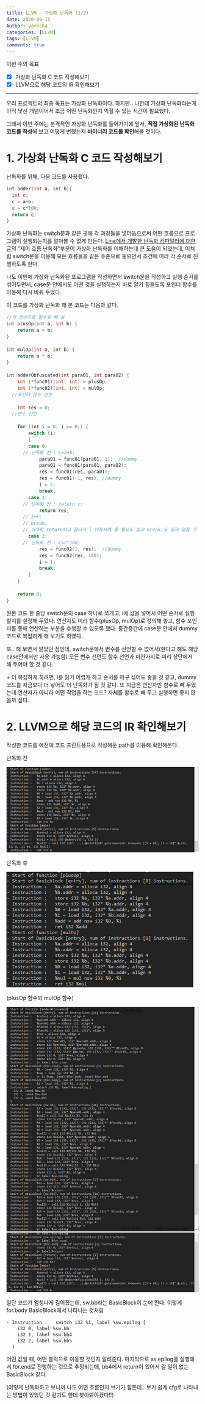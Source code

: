 ```yaml
---
title: LLVM - 가상화 난독화 (1/2)
date: 2020-09-15
Author: yarncha
categories: [LLVM]
tags: [LLVM]
comments: true
---
```


이번 주의 목표

-   [x] 가상화 난독화 C 코드 작성해보기
-   [x] LLVM으로 해당 코드의 IR 확인해보기

* * *

우리 프로젝트의 최종 목표는 가상화 난독화이다. 하지만.. 나한테 가상화 난독화라는게 아직 낯선 개념이어서 조금 어떤 난독화인지 익힐 수 있는 시간이 필요했다.

그래서 이번 주에는 본격적인 가상화 난독화를 들어가기에 앞서, **직접 가상화된 난독화 코드를 작성**해 보고 어떻게 변했는지 **바이너리 코드를 확인**해볼 것이다.

# 1. 가상화 난독화 C 코드 작성해보기

난독화를 위해, 다음 코드를 사용했다.

```c
int adder(int a, int b){
  int c;
  c = a+b;
  c = c*100;
  return c;
}
```

가상화 난독화는 switch문과 같은 곳에 각 과정들을 넣어둠으로써 어떤 흐름으로 프로그램이 실행되는지를 알아볼 수 없게 만든다. [Line에서 개발한 난독화 컴파일러에 대한 글]의 "제어 흐름 난독화"부분이 가상화 난독화를 이해하는데 큰 도움이 되었는데, 이처럼 switch문을 이용해 모든 흐름들을 같은 수준으로 놓으면서 조건에 따라 각 순서로 진행하도록 한다.

나도 이번에 가상화 난독화된 프로그램을 작성하면서 switch문을 작성하고 실행 순서를 섞어두면서, case문 안에서도 어떤 것을 실행하는지 바로 알기 힘들도록 포인터 함수를 이용해 다시 바꿔 두었다.

이 코드를 가상화 난독화 해 본 코드는 다음과 같다.

```c
//각 연산자를 함수로 빼 둠
int plusOp(int a, int b) {
	return a + b;
}

int mulOp(int a, int b) {
	return a * b;
}

int adderObfuscated(int para01, int para02) {
	int (*func01)(int, int) = plusOp;
	int (*func02)(int, int) = mulOp;
  //포인터 함수 선언

	int res = 0;
  //변수 선언

	for (int i = 0; i >= 0;) {
		switch (i)
		{
		case 0:
      // 난독화 전 : c=a+b;
			para01 = func01(para01, 1);  //dummy
			para01 = func01(para01, para02);
			res = func01(res, para01);
			res = func01(-1, res); //dummy
			i = 2;
			break;
		case 1:
      // 난독화 전 : return c;
			return res;
      // i++;
      // break;
      // 어차피 return하고 끝나서 i 이동시켜 줄 필요도 없고 break;도 필요 없을 것 같은데 넣어두면 좀 더 보기 어려울 것 같기도 하다
		case 2:
      // 난독화 전 : c=c*100;
			res = func02(1, res);  //dummy
			res = func02(res, 100);
			i = 1;
			break;
		}
	}

	return 0;
}
```

원본 코드 한 줄당 switch문의 case 하나로 쪼개고, i에 값을 넣어서 어떤 순서로 실행할지를 설정해 두었다.
연산자도 미리 함수(plusOp, mulOp)로 정의해 놓고, 함수 포인터를 통해 연산하는 부분을 수행할 수 있도록 했다. 중간중간에 case문 안에서 dummy 코드로 복잡하게 해 보기도 하였다.

또.. 해 보면서 알았던 점인데, switch문에서 변수를 선언할 수 없어서(한다고 해도 해당 case안에서만 사용 가능함) 모든 변수 선언도 함수 선언과 마찬가지로 미리 상단에서 해 두어야 할 것 같다.

\+ 더 복잡하게 하려면, i를 읽기 어렵게 하고 순서를 마구 섞어도 좋을 것 같고, dummy 코드를 지금보다 더 넣어도 더 난독화가 될 것 같다. 또 지금은 연산자만 함수로 빼 두었는데 연산자가 아니라 어떤 작업을 하는 코드? 자체를 함수로 빼 두고 실행하면 좋지 않을까 싶다.

# 2. LLVM으로 해당 코드의 IR 확인해보기

작성한 코드를 예전에 코드 프린트용으로 작성해둔 path를 이용해 확인해본다.

난독화 전

![img](\images\17_01.png)

난독화 후

![img](\images\17_02.png)

(plusOp 함수와 mulOp 함수)

![img](\images\17_03.png)
![img](\images\17_04.png)

일단 코드가 엄청나게 길어졌는데, sw.bb라는 BasicBlock이 눈에 띈다. 이렇게 for.body BasicBlock에서 나타나는 것처럼

```
- Instruction :   switch i32 %1, label %sw.epilog [
    i32 0, label %sw.bb
    i32 1, label %sw.bb4
    i32 2, label %sw.bb5
  ]

```

어떤 값일 때, 어떤 블럭으로 이동할 것인지 알려준다. 마지막으로 ss.epliog를 실행해서 for.end로 진행하는 것으로 추정되는데, bb4에서 return이 있어서 갈 일이 없는 BasicBlock 같다.

(이렇게 난독화하고 보니까 나도 어떤 흐름인지 보기가 힘든데.. 보기 쉽게 cfg로 나타내는 방법이 있었던 것 같기도 한데 찾아봐야겠다!!)

<!-- References -->

[Line에서 개발한 난독화 컴파일러에 대한 글]: https://engineering.linecorp.com/ko/blog/code-obfuscation-compiler-tool-ork-2/ "ork"
